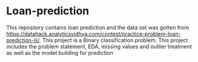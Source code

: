 # Loan-prediction
This repository contains loan prediction and the data set was gotten from https://datahack.analyticsvidhya.com/contest/practice-problem-loan-prediction-iii/.
This project is a Binary classification problem.
This project includes the problem statement, EDA, missing values and outlier treatment as well as the model building for prediction
